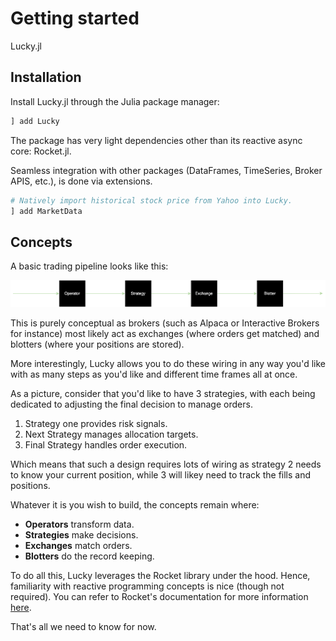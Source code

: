 # Getting started

Lucky.jl

## Installation

Install Lucky.jl through the Julia package manager:

```Julia
] add Lucky
```

The package has very light dependencies other than its reactive async core: Rocket.jl.

Seamless integration with other packages (DataFrames, TimeSeries, Broker APIS, etc.), is done via extensions.

```Julia
# Natively import historical stock price from Yahoo into Lucky.
] add MarketData
```

## Concepts

A basic trading pipeline looks like this:

![](./assets/lucky.svg)

This is purely conceptual as brokers (such as Alpaca or Interactive Brokers for instance) most likely act as exchanges (where orders get matched) and blotters (where your positions are stored).

More interestingly, Lucky allows you to do these wiring in any way you'd like with as many steps as you'd like and different time frames all at once.

As a picture, consider that you'd like to have 3 strategies, with each being dedicated to adjusting the final decision to manage orders. 

1. Strategy one provides risk signals.
2. Next Strategy manages allocation targets. 
3. Final Strategy handles order execution.

Which means that such a design requires lots of wiring as strategy 2 needs to know your current position, while 3 will likey need to track the fills and positions.

Whatever it is you wish to build, the concepts remain where:

- **Operators** transform data.
- **Strategies** make decisions.
- **Exchanges** match orders.
- **Blotters** do the record keeping.

To do all this, Lucky leverages the Rocket library under the hood. 
Hence, familiarity with reactive programming concepts is nice (though not required).
You can refer to Rocket's documentation for more information [here](https://reactivebayes.github.io/Rocket.jl/stable/).

That's all we need to know for now.





